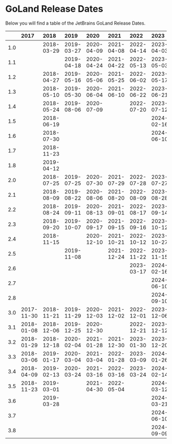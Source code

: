 # GoLand Release Dates
Below you will find a table of the JetBrains GoLand Release Dates.

|     | 2017       | 2018       | 2019       | 2020       | 2021       | 2022       | 2023       | 2024       |
|----:|:-----------|:-----------|:-----------|:-----------|:-----------|:-----------|:-----------|:-----------|
| 1.0 |            | 2018-03-29 | 2019-03-27 | 2020-04-09 | 2021-04-08 | 2022-04-14 | 2023-04-03 | 2024-04-04 |
| 1.1 |            |            | 2019-04-18 | 2020-04-24 | 2021-04-22 | 2022-05-13 | 2023-05-03 | 2024-04-30 |
| 1.2 |            | 2018-04-27 | 2019-05-16 | 2020-05-06 | 2021-05-25 | 2022-06-02 | 2023-05-17 | 2024-05-23 |
| 1.3 |            | 2018-05-10 | 2019-05-30 | 2020-06-04 | 2021-06-10 | 2022-06-22 | 2023-06-21 | 2024-06-10 |
| 1.4 |            | 2018-05-24 | 2019-08-06 | 2020-07-09 |            | 2022-07-20 | 2023-07-12 | 2024-06-20 |
| 1.5 |            | 2018-06-19 |            |            |            |            | 2024-02-16 | 2024-08-06 |
| 1.6 |            | 2018-07-30 |            |            |            |            | 2024-06-10 | 2024-08-09 |
| 1.7 |            | 2018-11-23 |            |            |            |            |            |            |
| 1.8 |            | 2019-04-12 |            |            |            |            |            |            |
| 2.0 |            | 2018-07-25 | 2019-07-25 | 2020-07-30 | 2021-07-29 | 2022-07-28 | 2023-07-27 | 2024-08-07 |
| 2.1 |            | 2018-08-09 | 2019-08-22 | 2020-08-06 | 2021-08-20 | 2022-08-09 | 2023-08-28 | 2024-08-30 |
| 2.2 |            | 2018-08-24 | 2019-09-11 | 2020-08-13 | 2021-09-01 | 2022-08-17 | 2023-09-14 | 2024-09-19 |
| 2.3 |            | 2018-09-20 | 2019-10-07 | 2020-09-17 | 2021-09-15 | 2022-09-16 | 2023-10-12 | 2024-09-26 |
| 2.4 |            | 2018-11-15 |            | 2020-12-10 | 2021-10-21 | 2022-10-12 | 2023-10-27 | 2024-11-28 |
| 2.5 |            |            | 2019-11-08 |            | 2021-12-24 | 2022-11-22 | 2023-11-15 |            |
| 2.6 |            |            |            |            |            | 2023-03-17 | 2024-02-16 |            |
| 2.7 |            |            |            |            |            |            | 2024-06-10 |            |
| 2.8 |            |            |            |            |            |            | 2024-09-10 |            |
| 3.0 | 2017-11-30 | 2018-11-21 | 2019-11-29 | 2020-12-03 | 2021-12-02 | 2022-12-01 | 2023-12-06 | 2024-11-14 |
| 3.1 | 2018-01-08 | 2018-12-06 | 2019-12-25 | 2020-12-30 |            | 2022-12-21 | 2023-12-12 | 2024-12-12 |
| 3.2 | 2018-01-29 | 2018-12-18 | 2020-02-04 | 2021-01-28 | 2021-12-30 | 2023-01-30 | 2023-12-20 |            |
| 3.3 | 2018-03-06 | 2019-01-17 | 2020-03-04 | 2021-03-04 | 2022-01-28 | 2023-03-09 | 2024-01-26 |            |
| 3.4 | 2018-04-09 | 2019-02-13 | 2020-03-24 | 2021-03-16 | 2022-03-16 | 2023-03-24 | 2024-02-14 |            |
| 3.5 | 2018-11-23 | 2019-03-01 |            | 2021-04-30 | 2022-05-04 |            | 2024-03-12 |            |
| 3.6 |            | 2019-03-28 |            |            |            |            | 2024-03-21 |            |
| 3.7 |            |            |            |            |            |            | 2024-06-10 |            |
| 3.8 |            |            |            |            |            |            | 2024-09-09 |            |